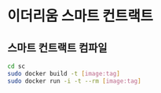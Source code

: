 # 이더리움 스마트 컨트랙트

## 스마트 컨트랙트 컴파일

```sh
cd sc
sudo docker build -t [image:tag]
sudo docker run -i -t --rm [image:tag]
```
